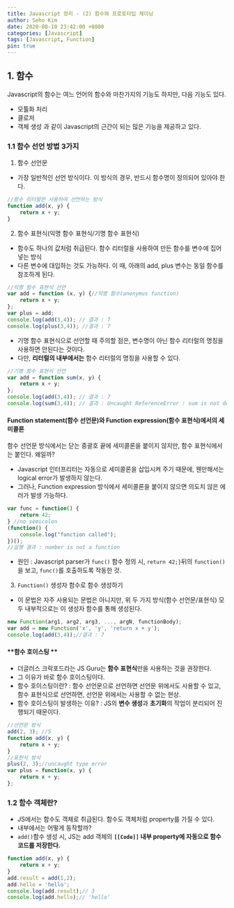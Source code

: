 ```yaml
---
title: Javascript 정리 - (2) 함수와 프로토타입 체이닝
author: Seho Kim
date: 2020-08-10 23:42:00 +0800
categories: [Javascript]
tags: [Javascript, Function]
pin: true
---
```



## **1. 함수**
Javascript의 함수는 여느 언어의 함수와 마찬가지의 기능도 하지만, 다음 기능도 있다.
* 모튤화 처리
* 클로저
* 객체 생성
과 같이 Javascript의 근간이 되는 많은 기능을 제공하고 있다.

### **1.1 함수 선언 방법 3가지**
1. 함수 선언문
* 가장 일반적인 선언 방식이다. 이 방식의 경우, 반드시 함수명이 정의되어 있아야 한다.
```js
//함수 리터럴만 사용하여 선언하는 방식
function add(x, y) {
	return x + y;
}
```
2. 함수 표현식(익명 함수 표현식/기명 함수 표현식)
* 함수도 하나의 값처럼 취급된다. 함수 리터럴을 사용하여 만든 함수를 변수에 집어넣는 방식
* 다른 변수에 대입하는 것도 가능하다. 이 때, 아래의 add, plus 변수는 동일 함수를 참조하게 된다.
```js
//익명 함수 표현식 선언
var add = function (x, y) {//익명 함수(anonymus function)
	return x + y;
};
var plus = add;
console.log(add(3,4)); // 결과 : 7
console.log(plus(3,4)); //결과 : 7
```
* 기명 함수 표현식으로 선언할 때 주의할 점은, 변수명이 아닌 함수 리터럴의 명칭을 사용하면 안된다는 것이다.
* 다만, **리터럴의 내부에서는** 함수 리터럴의 명칭을 사용할 수 있다.
```js
//기명 함수 표현식 선언
var add = function sum(x, y) {
	return x + y;
};
console.log(add(3,4)); // 결과 : 7
console.log(sum(3,4)); // 결과 : Uncaught ReferenceError : sum is not defined 에러
```

#### **Function statement(함수 선언문)와 Function expression(함수 표현식)에서의 세미콜론**
함수 선언문 방식에서는 닫는 중괄호 끝에 세미콜론을 붙이지 않지만, 함수 표현식에서는 붙인다. 왜일까?
* Javascript 인터프리터는 자동으로 세미콜론을 삽입시켜 주기 때문에, 웬만해서는 logical error가 발생하지 않는다.
* 그러나, Function expression 방식에서 세미콜론을 붙이지 않으면 의도치 않은 에러가 발생 가능하다.
```js
var func = function() {
	return 42;
} //no semicolon
(function() {
	console.log("function called");
})();
//실행 결과 : number is not a function
```
* 원인 : Javascript parser가 `func()` 함수 정의 시, `return 42;}`뒤의 `function()`을 보고, `func()`를 호출하도록 작동한 것.
3. `Function()` 생성자 함수로 함수 생성하기
* 이 문법은 자주 사용되는 문법은 아니지만, 위 두 가지 방식(함수 선언문/표현식) 모두 내부적으로는 이 생성자 함수를 통해 생성된다.
```js
new Function(arg1, arg2, arg3, ..., argN, functionBody);
var add = new Function('x', 'y', 'return x + y');
console.log(add(3,4));//결과 : 7
```
#### **함수 호이스팅 **
* 더글러스 크락포드라는 JS Guru는 **함수 표현식**만을 사용하는 것을 권장한다.
* 그 이유가 바로 함수 호이스팅이다.
* 함수 호이스팅이란? : 함수 선언문으로 선언하면 선언문 위에서도 사용할 수 있고, 함수 표현식으로 선언하면, 선언문 위에서는 사용할 수 없는 현상.
* 함수 호이스팅이 발생하는 이유? : JS의 **변수 생성**과 **초기화**의 작업이 분리되어 진행되기 때문이다.
```js
//선언문 방식
add(2, 3); //5
function add(x, y) {
	return x + y;
}
//표현식 방식
plus(2, 3);//uncaught type error
var plus = function(x, y) {
	return x + y;
};
```

### **1.2 함수 객체란?**
* JS에서는 함수도 객체로 취급된다. 함수도 객체처럼 property를 가질 수 있다.
* 내부에서는 어떻게 동작할까?
* `add()`함수 생성 시, JS는 add 객체의 **`[[Code]]` 내부 property에 자동으로 함수 코드를 저장한다.**
```js
function add(x, y) {
	return x + y;
}
add.result = add(1,2);
add.hello = 'hello';
console.log(add.result);// 3
console.log(add.hello);// 'hello'
```
